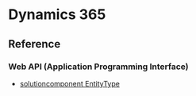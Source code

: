 # Dynamics 365

## Reference

### Web API (Application Programming Interface)
* [solutioncomponent EntityType](https://docs.microsoft.com/en-us/dynamics365/customer-engagement/web-api/solutioncomponent)